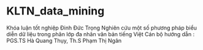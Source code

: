 # KLTN_data_mining
Khóa luận tốt nghiệp
Đinh Đức Trọng
Nghiên cứu một số phương pháp biểu diễn dữ liệu trong phân lớp đa nhãn văn bản tiếng Việt
Cán bộ hướng dẫn : PGS.TS Hà Quang Thụy, Th.S Phạm Thị Ngân
